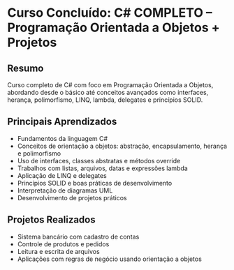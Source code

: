 # Curso Concluído: C# COMPLETO – Programação Orientada a Objetos + Projetos

## Resumo

Curso completo de C# com foco em Programação Orientada a Objetos, abordando desde o básico até conceitos avançados como interfaces, herança, polimorfismo, LINQ, lambda, delegates e princípios SOLID.

## Principais Aprendizados

- Fundamentos da linguagem C#
- Conceitos de orientação a objetos: abstração, encapsulamento, herança e polimorfismo
- Uso de interfaces, classes abstratas e métodos override
- Trabalhos com listas, arquivos, datas e expressões lambda
- Aplicação de LINQ e delegates
- Princípios SOLID e boas práticas de desenvolvimento
- Interpretação de diagramas UML
- Desenvolvimento de projetos práticos

## Projetos Realizados

- Sistema bancário com cadastro de contas
- Controle de produtos e pedidos
- Leitura e escrita de arquivos
- Aplicações com regras de negócio usando orientação a objetos
